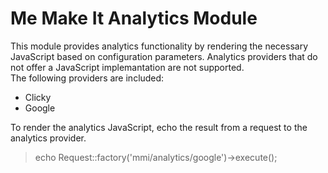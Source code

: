 Me Make It Analytics Module
===========================

This module provides analytics functionality by rendering the necessary JavaScript based on configuration parameters.  Analytics providers that do not offer a JavaScript implemantation are not supported.  
The following providers are included:
* Clicky
* Google

To render the analytics JavaScript, echo the result from a request to the analytics provider.  
> echo Request::factory('mmi/analytics/google')->execute();